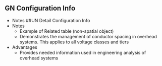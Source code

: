 ## GN Configuration Info
  - Notes
##UN Detail Configuration Info
  - Notes
    - Example of Related table (non-spatial object)
    - Demonstrates the management of conductor spacing in overhead systems.  This applies to all voltage classes and tiers
  - Advantages
    - Provides needed information used in engineering analysis of overhead systems
